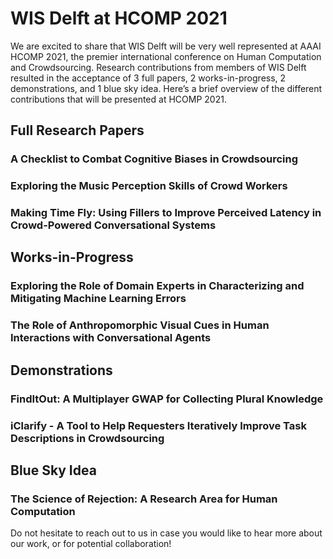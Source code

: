# WIS Delft at HCOMP 2021 

We are excited to share that WIS Delft will be very well represented at AAAI HCOMP 2021, the premier international conference on Human Computation and Crowdsourcing. Research contributions from members of WIS Delft resulted in the acceptance of 3 full papers, 2 works-in-progress, 2 demonstrations, and 1 blue sky idea. Here’s a brief overview of the different contributions that will be presented at HCOMP 2021. 

## Full Research Papers

### A Checklist to Combat Cognitive Biases in Crowdsourcing

### Exploring the Music Perception Skills of Crowd Workers

### Making Time Fly: Using Fillers to Improve Perceived Latency in Crowd-Powered Conversational Systems

## Works-in-Progress

### Exploring the Role of Domain Experts in Characterizing and Mitigating Machine Learning Errors

### The Role of Anthropomorphic Visual Cues in Human Interactions with Conversational Agents

## Demonstrations

### FindItOut: A Multiplayer GWAP for Collecting Plural Knowledge

### iClarify - A Tool to Help Requesters Iteratively Improve Task Descriptions in Crowdsourcing

## Blue Sky Idea

### The Science of Rejection: A Research Area for Human Computation

Do not hesitate to reach out to us in case you would like to hear more about our work, or for potential collaboration!
